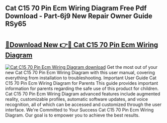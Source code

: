 ## Cat C15 70 Pin Ecm Wiring Diagram Free Pdf Download - Part-6j9 New Repair Owner Guide RSy65

# <h2><a href="http://dftfz73.blite.top/?on=Cat+C15+70+Pin+Ecm+Wiring+Diagram">🔗Download New 👉🔴 Cat C15 70 Pin Ecm Wiring Diagram</a></h2>

[![Cat C15 70 Pin Ecm Wiring Diagram download](https://i.imgur.com/lujVjoI.png)](http://dftfz73.blite.top/?on=Cat+C15+70+Pin+Ecm+Wiring+Diagram)
Get the most out of your new Cat C15 70 Pin Ecm Wiring Diagram with this user manual, covering everything from installation to troubleshooting. Important User Guide Cat C15 70 Pin Ecm Wiring Diagram for Parents This guide provides important information for parents regarding the safe use of this product for children. Cat C15 70 Pin Ecm Wiring Diagram advanced features include augmented reality, customizable profiles, automatic software updates, and voice recognition, all of which can be accessed and customized through the user interface. We're Committed to Your Success Cat C15 70 Pin Ecm Wiring Diagram. Our goal is to empower you to achieve the best results.
